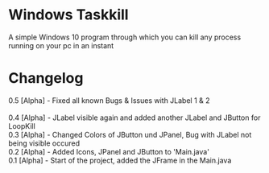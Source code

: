# Windows Taskkill
A simple Windows 10 program through which you can kill any process running on your pc in an instant

# Changelog
0.5 [Alpha] - Fixed all known Bugs & Issues with JLabel 1 & 2\
\
0.4 [Alpha] - JLabel visible again and added another JLabel and JButton for LoopKill\
0.3 [Alpha] - Changed Colors of JButton und JPanel, Bug with JLabel not being visible occured\
0.2 [Alpha] - Added Icons, JPanel and JButton  to 'Main.java'\
0.1 [Alpha] - Start of the project, added the JFrame in the Main.java
